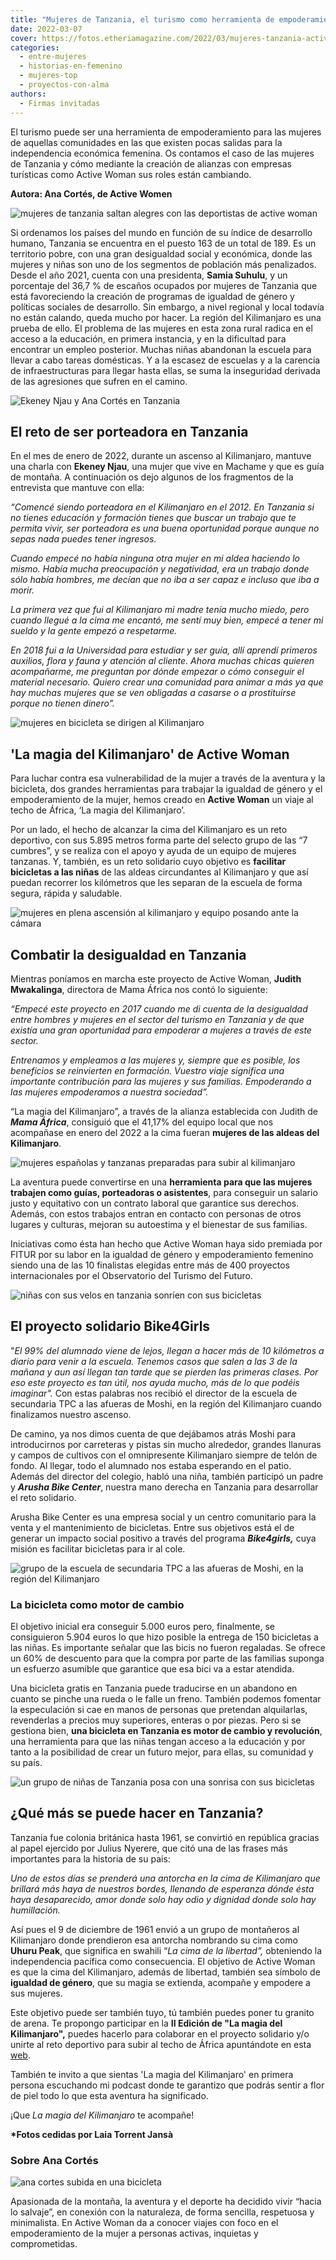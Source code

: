```yaml
---
title: "Mujeres de Tanzania, el turismo como herramienta de empoderamiento"
date: 2022-03-07
cover: https://fotos.etheriamagazine.com/2022/03/mujeres-tanzania-active-woman.jpg
categories: 
  - entre-mujeres
  - historias-en-femenino
  - mujeres-top
  - proyectos-con-alma
authors: 
  - Firmas invitadas
---
```


El turismo puede ser una herramienta de empoderamiento para las mujeres de aquellas 
comunidades en las que existen pocas salidas para la independencia económica femenina. 
Os contamos el caso de las mujeres de Tanzania y cómo mediante la creación de alianzas 
con empresas turísticas como Active Woman sus roles están cambiando. 

**Autora: Ana Cortés, de Active Women** 

![mujeres de tanzania saltan alegres con las deportistas de active woman](https://fotos.etheriamagazine.com/2022/03/mujeres-tanzania-active-woman.jpg "Equipo de mujeres de Tanzania que hicieron el sueño realidad.")

Si ordenamos los países del mundo en función de su índice de desarrollo humano, Tanzania 
se encuentra en el puesto 163 de un total de 189. Es un territorio pobre, con una gran 
desigualdad social y económica, donde las mujeres y niñas son uno de los segmentos de 
población más penalizados. Desde el año 2021, cuenta con una presidenta, **Samia 
Suhulu**, y un porcentaje del 36,7 % de escaños ocupados por mujeres de Tanzania que 
está favoreciendo la creación de programas de igualdad de género y políticas sociales de 
desarrollo. Sin embargo, a nivel regional y local todavía no están calando, queda mucho 
por hacer. La región del Kilimanjaro es una prueba de ello. El problema de las mujeres 
en esta zona rural radica en el acceso a la educación, en primera instancia, y en la 
dificultad para encontrar un empleo posterior. Muchas niñas abandonan la escuela para 
llevar a cabo tareas domésticas. Y a la escasez de escuelas y a la carencia de 
infraestructuras para llegar hasta ellas, se suma la inseguridad derivada de las 
agresiones que sufren en el camino. 

![Ekeney Njau y Ana Cortés en Tanzania](https://fotos.etheriamagazine.com/2022/03/Ekeney-Njau-y-Ana-Cortes.jpg "Ekeney Njau y Ana Cortés.")

## El reto de ser porteadora en Tanzania

En el mes de enero de 2022, durante un ascenso al Kilimanjaro, mantuve una charla con 
**Ekeney Njau**, una mujer que vive en Machame y que es guía de montaña. A continuación 
os dejo algunos de los fragmentos de la entrevista que mantuve con ella: 

_“Comencé siendo porteadora en el Kilimanjaro en el 2012. En Tanzania si no tienes 
educación y formación tienes que buscar un trabajo que te permita vivir, ser porteadora 
es una buena oportunidad porque aunque no sepas nada puedes tener ingresos._ 

_Cuando empecé no había ninguna otra mujer en mi aldea haciendo lo mismo. Había mucha 
preocupación y negatividad, era un trabajo donde sólo había hombres, me decían que no 
iba a ser capaz e incluso que iba a morir._ 

_La primera vez que fui al Kilimanjaro mi madre tenía mucho miedo, pero cuando llegué a 
la cima me encantó, me sentí muy bien, empecé a tener mi sueldo y la gente empezó a 
respetarme._ 

_En 2018 fui a la Universidad para estudiar y ser guía, allí aprendí primeros auxilios, 
flora y fauna y atención al cliente. Ahora muchas chicas quieren acompañarme, me 
preguntan por dónde empezar o cómo conseguir el material necesario. Quiero crear una 
comunidad para animar a más ya que hay muchas mujeres que se ven obligadas a casarse o a 
prostituirse porque no tienen dinero”._ 

![mujeres en bicicleta se dirigen al Kilimanjaro](https://fotos.etheriamagazine.com/2022/03/tanzania-viajes-mujeres.jpg "De camino al techo de África.")

## 'La magia del Kilimanjaro' de Active Woman

Para luchar contra esa vulnerabilidad de la mujer a través de la aventura y la 
bicicleta, dos grandes herramientas para trabajar la igualdad de género y el 
empoderamiento de la mujer, hemos creado en **Active Woman** un viaje al techo de 
África, ‘La magia del Kilimanjaro’. 

Por un lado, el hecho de alcanzar la cima del Kilimanjaro es un reto deportivo, con sus 
5.895 metros forma parte del selecto grupo de las “7 cumbres”, y se realiza con el apoyo 
y ayuda de un equipo de mujeres tanzanas. Y, también, es un reto solidario cuyo objetivo 
es **facilitar bicicletas a las niñas** de las aldeas circundantes al Kilimanjaro y que 
así puedan recorrer los kilómetros que les separan de la escuela de forma segura, rápida 
y saludable. 

![mujeres en plena ascensión al kilimanjaro y equipo posando ante la cámara](https://fotos.etheriamagazine.com/2022/03/aventura-mujeres-Kilimanjaro.jpg "Ascensión al Kilimanjaro.")

## Combatir la desigualdad en Tanzania

Mientras poníamos en marcha este proyecto de Active Woman, **Judith Mwakalinga**, 
directora de Mama África nos contó lo siguiente: 

_“Empecé este proyecto en 2017 cuando me di cuenta de la desigualdad entre hombres y 
mujeres en el sector del turismo en Tanzania y de que existía una gran oportunidad para 
empoderar a mujeres a través de este sector._ 

_Entrenamos y empleamos a las mujeres y, siempre que es posible, los beneficios se 
reinvierten en formación. Vuestro viaje significa una importante contribución para las 
mujeres y sus familias. Empoderando a las mujeres empoderamos a nuestra sociedad”._ 

“La magia del Kilimanjaro”, a través de la alianza establecida con Judith de **_Mama 
África_**, consiguió que el 41,17% del equipo local que nos acompañase en enero del 2022 
a la cima fueran **mujeres de las aldeas del Kilimanjaro**. 

![mujeres españolas y tanzanas preparadas para subir al kilimanjaro](https://fotos.etheriamagazine.com/2022/03/mujeres-espanolas-y-tanzanas.jpg "Equipo de mujeres españolas y tanzanas.")

La aventura puede convertirse en una **herramienta para que las mujeres trabajen como 
guías, porteadoras o asistentes**, para conseguir un salario justo y equitativo con un 
contrato laboral que garantice sus derechos. Además, con estos trabajos entran en 
contacto con personas de otros lugares y culturas, mejoran su autoestima y el bienestar 
de sus familias. 

Iniciativas como ésta han hecho que Active Woman haya sido premiada por FITUR por su 
labor en la igualdad de género y empoderamiento femenino siendo una de las 10 finalistas 
elegidas entre más de 400 proyectos internacionales por el Observatorio del Turismo del 
Futuro. 

![niñas con sus velos en tanzania sonríen con sus bicicletas](https://fotos.etheriamagazine.com/2022/03/bici-ninas-tanzania.jpg "Niñas tanzanas con las bicicletas repartidas en algunas escuelas.")

## El proyecto solidario Bike4Girls

"_El 99% del alumnado viene de lejos, llegan a hacer más de 10 kilómetros a diario para 
venir a la escuela. Tenemos casos que salen a las 3 de la mañana y aun así llegan tan 
tarde que se pierden las primeras clases. Por eso este proyecto es tan útil, nos ayuda 
mucho, más de lo que podéis imaginar"._ Con estas palabras nos recibió el director de la 
escuela de secundaria TPC a las afueras de Moshi, en la región del Kilimanjaro cuando 
finalizamos nuestro ascenso. 

De camino, ya nos dimos cuenta de que dejábamos atrás Moshi para introducirnos por 
carreteras y pistas sin mucho alrededor, grandes llanuras y campos de cultivos con el 
omnipresente Kilimanjaro siempre de telón de fondo. Al llegar, todo el alumnado nos 
estaba esperando en el patio. Además del director del colegio, habló una niña, también 
participó un padre y **_Arusha Bike Center_**, nuestra mano derecha en Tanzania para 
desarrollar el reto solidario. 

Arusha Bike Center es una empresa social y un centro comunitario para la venta y el 
mantenimiento de bicicletas. Entre sus objetivos está el de generar un impacto social 
positivo a través del programa **_Bike4girls,_** cuya misión es facilitar bicicletas 
para ir al cole. 

![grupo de la escuela de secundaria TPC a las afueras de Moshi, en la región del Kilimanjaro](https://fotos.etheriamagazine.com/2022/03/foto-grupo-tanzania.jpg "Grupo participante en el simposio realizado en la escuela TPC.")

### La bicicleta como motor de cambio

El objetivo inicial era conseguir 5.000 euros pero, finalmente, se consiguieron 5.904 
euros lo que hizo posible la entrega de 150 bicicletas a las niñas. Es importante 
señalar que las bicis no fueron regaladas. Se ofrece un 60% de descuento para que la 
compra por parte de las familias suponga un esfuerzo asumible que garantice que esa bici 
va a estar atendida. 

Una bicicleta gratis en Tanzania puede traducirse en un abandono en cuanto se pinche una 
rueda o le falle un freno. También podemos fomentar la especulación si cae en manos de 
personas que pretendan alquilarlas, revenderlas a precios muy superiores, enteras o por 
piezas. Pero si se gestiona bien, **una bicicleta en Tanzania es motor de cambio y 
revolución**, una herramienta para que las niñas tengan acceso a la educación y por 
tanto a la posibilidad de crear un futuro mejor, para ellas, su comunidad y su país. 

![un grupo de niñas de Tanzania posa con una sonrisa con sus bicicletas](https://fotos.etheriamagazine.com/2022/03/bicicletas-ninas-tanzania.jpg "Un grupo de niñas tanzanas posan felices con sus bicicletas.")

## ¿Qué más se puede hacer en Tanzania?

Tanzania fue colonia británica hasta 1961, se convirtió en república gracias al papel 
ejercido por Julius Nyerere, que citó una de las frases más importantes para la historia 
de su país: 

_Uno de estos días se prenderá una antorcha en la cima de Kilimanjaro que brillará más 
haya de nuestros bordes, llenando de esperanza dónde ésta haya desaparecido, amor donde 
solo hay odio y dignidad donde solo hay humillación._ 

Así pues el 9 de diciembre de 1961 envió a un grupo de montañeros al Kilimanjaro donde 
prendieron esa antorcha nombrando su cima como **Uhuru Peak**, que significa en swahili 
“_La cima de la libertad”,_ obteniendo la independencia pacífica como consecuencia. El 
objetivo de Active Woman es que la cima del Kilimanjaro, además de libertad, también sea 
símbolo de **igualdad de género**, que su magia se extienda, acompañe y empodere a sus 
mujeres. 

Este objetivo puede ser también tuyo, tú también puedes poner tu granito de arena. Te 
propongo participar en la **II Edición de "La magia del Kilimanjaro",** puedes hacerlo 
para colaborar en el proyecto solidario y/o unirte al reto deportivo para subir al techo 
de África apuntándote en esta 
[web](https://activewoman.es/la-magia-del-kilimanjaro-en-bicicleta/). 

También te invito a que sientas 'La magia del Kilimanjaro' en primera persona escuchando 
mi podcast donde te garantizo que podrás sentir a flor de piel todo lo que esta aventura 
ha significado. 

¡Que _La magia del Kilimanjaro_ te acompañe! 

**\*Fotos cedidas por Laia Torrent Jansà** 

### Sobre Ana Cortés

![ana cortes subida en una bicicleta](https://fotos.etheriamagazine.com/2022/03/Ana-Cortes-active-women.jpg "ana cortés de active woman")

Apasionada de la montaña, la aventura y el deporte ha decidido vivir “hacia lo salvaje”, 
en conexión con la naturaleza, de forma sencilla, respetuosa y minimalista. En Active 
Woman da a conocer viajes con foco en el empoderamiento de la mujer a personas activas, 
inquietas y comprometidas.
